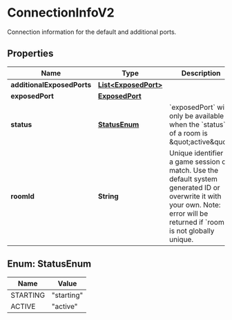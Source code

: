 

# ConnectionInfoV2

Connection information for the default and additional ports.

## Properties

| Name | Type | Description | Notes |
|------------ | ------------- | ------------- | -------------|
|**additionalExposedPorts** | [**List&lt;ExposedPort&gt;**](ExposedPort.md) |  |  |
|**exposedPort** | [**ExposedPort**](ExposedPort.md) |  |  [optional] |
|**status** | [**StatusEnum**](#StatusEnum) | &#x60;exposedPort&#x60; will only be available when the &#x60;status&#x60; of a room is \&quot;active\&quot;. |  |
|**roomId** | **String** | Unique identifier to a game session or match. Use the default system generated ID or overwrite it with your own. Note: error will be returned if &#x60;roomId&#x60; is not globally unique. |  |



## Enum: StatusEnum

| Name | Value |
|---- | -----|
| STARTING | &quot;starting&quot; |
| ACTIVE | &quot;active&quot; |



